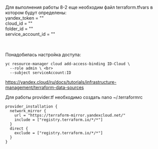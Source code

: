 Для выполнения работы 8-2 еще необходим файл terraform.tfvars в котором будут определены: <br>
yandex_token = "" <br>
cloud_id     = "" <br>
folder_id    = "" <br>
service_account_id = "" <br>
 <br> <br>

Понадобилась настройка доступа: <br>

```
yc resource-manager cloud add-access-binding ID-Cloud \
  --role admin \ <br>
  --subject serviceAccount:ID
```

<https://yandex.cloud/ru/docs/tutorials/infrastructure-management/terraform-data-sources>  <br>

Для работы provider.tf необходимо создать nano ~/.terraformrc  <br>

```
provider_installation {
  network_mirror {
    url = "https://terraform-mirror.yandexcloud.net/"
    include = ["registry.terraform.io/*/*"]
  }
  direct {
    exclude = ["registry.terraform.io/*/*"]
  }
}
```
